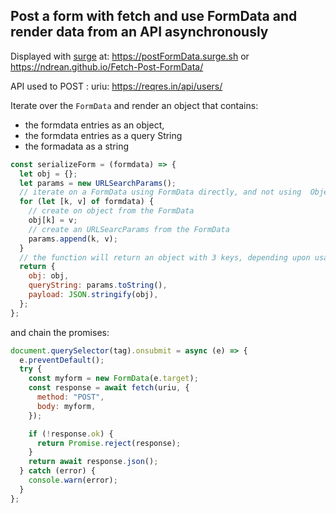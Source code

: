 ## Post a form with fetch and use FormData and render data from an API asynchronously

Displayed with [surge](https://surge.sh) at: <https://postFormData.surge.sh>
or <https://ndrean.github.io/Fetch-Post-FormData/>

API used to POST : uriu: <https://reqres.in/api/users/>

Iterate over the `FormData` and render an object that contains:

- the formdata entries as an object,
- the formdata entries as a query String
- the formadata as a string

```javascript
const serializeForm = (formdata) => {
  let obj = {};
  let params = new URLSearchParams();
  // iterate on a FormData using FormData directly, and not using  Object.entries(FormData)
  for (let [k, v] of formdata) {
    // create on object from the FormData
    obj[k] = v;
    // create an URLSearcParams from the FormData
    params.append(k, v);
  }
  // the function will return an object with 3 keys, depending upon usage
  return {
    obj: obj,
    queryString: params.toString(),
    payload: JSON.stringify(obj),
  };
};
```

and chain the promises:

```javascript
document.querySelector(tag).onsubmit = async (e) => {
  e.preventDefault();
  try {
    const myform = new FormData(e.target);
    const response = await fetch(uriu, {
      method: "POST",
      body: myform,
    });

    if (!response.ok) {
      return Promise.reject(response);
    }
    return await response.json();
  } catch (error) {
    console.warn(error);
  }
};
```
